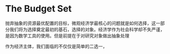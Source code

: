 # The Budget Set

抛弃抽象的资源最优配置的目标，微观经济学最核心的问题就是如何选择，这一部分我们将为选择奠定最初的基石，选择的对象。经济学作为社会科学却不失严谨，是因为数学工具的使用。但是前提在于对研究对象做出抽象处理

作为经济主体，我们面临的不仅仅是简单的二选一，